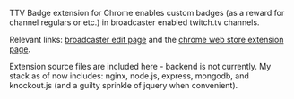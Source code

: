 TTV Badge extension for Chrome enables custom badges (as a reward for channel regulars or etc.) in broadcaster enabled twitch.tv channels.

Relevant links: [broadcaster edit page](https://badge.tripleko.com) and the [chrome web store extension page](https://chrome.google.com/webstore/detail/ttv-badge/podclmgfenpgaadnciibmgioeefkgpbi).

Extension source files are included here - backend is not currently. My stack as of now includes: nginx, node.js, express, mongodb, and knockout.js (and a guilty sprinkle of jquery when convenient).
